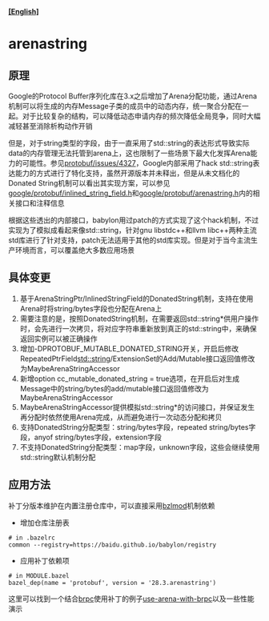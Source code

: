 **[[English]](arenastring.en.md)**

# arenastring

## 原理

Google的Protocol Buffer序列化库在3.x之后增加了Arena分配功能，通过Arena机制可以将生成的内存Message子类的成员中的动态内存，统一聚合分配在一起。对于比较复杂的结构，可以降低动态申请内存的频次降低全局竞争，同时大幅减轻甚至消除析构动作开销

但是，对于string类型的字段，由于一直采用了std::string的表达形式导致实际data的内存管理无法托管到arena上，这也限制了一些场景下最大化发挥Arena能力的可能性。参见[protobuf/issues/4327](https://github.com/protocolbuffers/protobuf/issues/4327)，Google内部采用了hack std::string表达能力的方式进行了特化支持，虽然开源版本并未释出，但是从未文档化的Donated String机制可以看出其实现方案，可以参见[google/protobuf/inlined_string_field.h](https://github.com/protocolbuffers/protobuf/blob/main/src/google/protobuf/inlined_string_field.h)和[google/protobuf/arenastring.h](https://github.com/protocolbuffers/protobuf/blob/main/src/google/protobuf/arenastring.h)内的相关接口和注释信息

根据这些透出的内部接口，babylon用过patch的方式实现了这个hack机制，不过实现为了模拟成看起来像std::string，针对gnu libstdc++和llvm libc++两种主流std库进行了针对支持，patch无法适用于其他的std库实现。但是对于当今主流生产环境而言，可以覆盖绝大多数应用场景

## 具体变更

1. 基于ArenaStringPtr/InlinedStringField的DonatedString机制，支持在使用Arena时将string/bytes字段也分配在Arena上
2. 需要注意的是，按照DonatedString机制，在需要返回std::string*供用户操作时，会先进行一次拷贝，将对应字符串重新放到真正的std::string中，来确保返回实例可以被正确操作
3. 增加-DPROTOBUF_MUTABLE_DONATED_STRING开关，开启后修改RepeatedPtrField<std::string>/ExtensionSet的Add/Mutable接口返回值修改为MaybeArenaStringAccessor
4. 新增option cc_mutable_donated_string = true选项，在开启后对生成Message中的string/bytes的add/mutable接口返回值修改为MaybeArenaStringAccessor
5. MaybeArenaStringAccessor提供模拟std::string*的访问接口，并保证发生再分配时依然使用Arena完成，从而避免进行一次动态分配和拷贝
6. 支持DonatedString分配类型：string/bytes字段，repeated string/bytes字段，anyof string/bytes字段，extension字段
7. 不支持DonatedString分配类型：map字段，unknown字段，这些会继续使用std::string默认机制分配

## 应用方法

补丁分版本维护在内置注册仓库中，可以直接采用[bzlmod](https://bazel.build/external/module)机制依赖
- 增加仓库注册表
```
# in .bazelrc
common --registry=https://baidu.github.io/babylon/registry
```
- 应用补丁依赖项
```
# in MODULE.bazel
bazel_dep(name = 'protobuf', version = '28.3.arenastring')
```

这里可以找到一个结合[brpc](https://github.com/apache/brpc)使用补丁的例子[use-arena-with-brpc](../example/use-arena-with-brpc)以及一些性能演示
